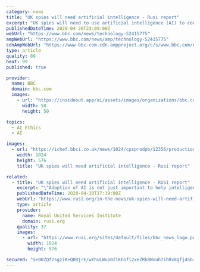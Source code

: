 ```yaml
---
category: news
title: "UK spies will need artificial intelligence - Rusi report"
excerpt: "UK spies will need to use artificial intelligence (AI) to counter a range of threats, an intelligence report says. Adversaries are likely to use the technology for attacks in cyberspace and on the political system,"
publishedDateTime: 2020-04-26T23:09:00Z
webUrl: "https://www.bbc.com/news/technology-52415775"
ampWebUrl: "https://www.bbc.com/news/amp/technology-52415775"
cdnAmpWebUrl: "https://www-bbc-com.cdn.ampproject.org/c/s/www.bbc.com/news/amp/technology-52415775"
type: article
quality: 89
heat: 99
published: true

provider:
  name: BBC
  domain: bbc.com
  images:
    - url: "https://insideout.app/ai/assets/images/organizations/bbc.com-50x50.jpg"
      width: 50
      height: 50

topics:
  - AI Ethics
  - AI

images:
  - url: "https://ichef.bbci.co.uk/news/1024/cpsprodpb/12356/production/_111928547_gettyimages-881638976.jpg"
    width: 1024
    height: 576
    title: "UK spies will need artificial intelligence - Rusi report"

related:
  - title: "UK spies will need artificial intelligence - RUSI report"
    excerpt: "\"Adoption of AI is not just important to help intelligence agencies manage the technical challenge of information overload. It is highly likely that malicious actors will use AI to attack the UK in numerous ways,"
    publishedDateTime: 2020-04-30T17:39:00Z
    webUrl: "https://www.rusi.org/in-the-news/uk-spies-will-need-artificial-intelligence-rusi-report"
    type: article
    provider:
      name: Royal United Services Institute
      domain: rusi.org
    quality: 37
    images:
      - url: "https://www.rusi.org/sites/default/files/bbc_news_logo.png"
        width: 1024
        height: 576

secured: "S+00ZQfzsgziK+Q0DjrE/wYhuLWup0ZiKEGfi2xeZRk8WouhTihRx8gfj4Sbr4HRDLLT9N3//Dhphv2oFRjx3CJFYOGlIg6l3WrsG93URip34sC0qlwq3pXrnaTDTa6BZ8GRpnmyQbueWA5qXXcHnMeGtETBSoahBMdnGBRCKkoKgShFaV/ZsuNoSdb9bp2dXp6VF8HyZ3IemZW960705QpBK4FDzZWsFfDGfNnatPf1Rj+m2IyDTzlo9Tbuqhbn0SL6Pl1UJkvyTAG6HCRfUIbt4eW80Tn+pUftF70waD1iblwC+mT9k5TUwC6LsNB0yrMkfumge/B6qlS6XQjyKWMufiVb3qaTNnATVs/ZCnwNW6Ispf3+VnC8g7q1dMkVaz7hfv1MYoG+7ouL6cMsYTutXUYtn8GNVNGmzP3XUzNQkC+9w7P32bN2MhLdCIwzHCiHZ7zCEiX9FnByNsNtziaNeJ8vzIjcM2wgLcJvuQw=;mzP5KEySAUNfNAK8jVkAXQ=="
---
```


